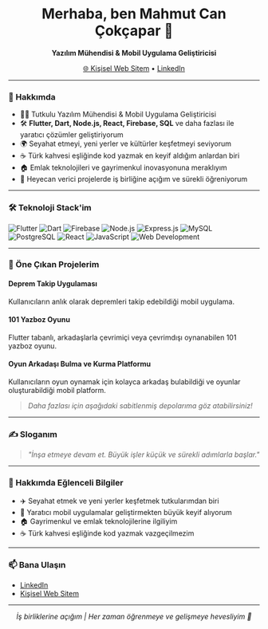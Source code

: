 <!-- Mahmut Can Çokçapar | @mahmutcancokcapar -->

<h1 align="center">Merhaba, ben Mahmut Can Çokçapar 👋</h1>
<p align="center">
  <strong>Yazılım Mühendisi & Mobil Uygulama Geliştiricisi</strong>
</p>

<p align="center">
  <a href="https://mcmedya.netlify.app" target="_blank">🌐 Kişisel Web Sitem</a> •
  <a href="https://www.linkedin.com/in/mahmut-can-çokçapar" target="_blank">LinkedIn</a>
</p>

---

### 🚀 Hakkımda

- 👨‍💻 Tutkulu Yazılım Mühendisi & Mobil Uygulama Geliştiricisi
- 🛠️ **Flutter, Dart, Node.js, React, Firebase, SQL** ve daha fazlası ile yaratıcı çözümler geliştiriyorum
- 🌍 Seyahat etmeyi, yeni yerler ve kültürler keşfetmeyi seviyorum
- ☕ Türk kahvesi eşliğinde kod yazmak en keyif aldığım anlardan biri
- 🏠 Emlak teknolojileri ve gayrimenkul inovasyonuna meraklıyım
- 🤝 Heyecan verici projelerde iş birliğine açığım ve sürekli öğreniyorum

---

### 🛠️ Teknoloji Stack'im

![Flutter](https://img.shields.io/badge/-Flutter-02569B?logo=flutter&logoColor=white)
![Dart](https://img.shields.io/badge/-Dart-0175C2?logo=dart&logoColor=white)
![Firebase](https://img.shields.io/badge/-Firebase-FFCA28?logo=firebase&logoColor=black)
![Node.js](https://img.shields.io/badge/-Node.js-339933?logo=node.js&logoColor=white)
![Express.js](https://img.shields.io/badge/-Express.js-000000?logo=express&logoColor=white)
![MySQL](https://img.shields.io/badge/-MySQL-4479A1?logo=mysql&logoColor=white)
![PostgreSQL](https://img.shields.io/badge/-PostgreSQL-4169E1?logo=postgresql&logoColor=white)
![React](https://img.shields.io/badge/-React-20232A?logo=react&logoColor=61DAFB)
![JavaScript](https://img.shields.io/badge/-JavaScript-F7DF1E?logo=javascript&logoColor=black)
![Web Development](https://img.shields.io/badge/-Web%20Development-0078D7?logo=google-chrome&logoColor=white)

---

### 🌟 Öne Çıkan Projelerim

#### Deprem Takip Uygulaması
Kullanıcıların anlık olarak depremleri takip edebildiği mobil uygulama.

#### 101 Yazboz Oyunu
Flutter tabanlı, arkadaşlarla çevrimiçi veya çevrimdışı oynanabilen 101 yazboz oyunu.

#### Oyun Arkadaşı Bulma ve Kurma Platformu
Kullanıcıların oyun oynamak için kolayca arkadaş bulabildiği ve oyunlar oluşturabildiği mobil platform.

> _Daha fazlası için aşağıdaki sabitlenmiş depolarıma göz atabilirsiniz!_

---

### ✍️ Sloganım

> _"İnşa etmeye devam et. Büyük işler küçük ve sürekli adımlarla başlar."_

---

### 🌱 Hakkımda Eğlenceli Bilgiler

- ✈️ Seyahat etmek ve yeni yerler keşfetmek tutkularımdan biri
- 📱 Yaratıcı mobil uygulamalar geliştirmekten büyük keyif alıyorum
- 🏠 Gayrimenkul ve emlak teknolojilerine ilgiliyim
- ☕ Türk kahvesi eşliğinde kod yazmak vazgeçilmezim

---

### 📫 Bana Ulaşın

- [LinkedIn](https://www.linkedin.com/in/mahmut-can-çokçapar)
- [Kişisel Web Sitem](https://mcmedya.netlify.app)

---

<p align="center">
  <em>İş birliklerine açığım | Her zaman öğrenmeye ve gelişmeye hevesliyim 🚀</em>
</p>
